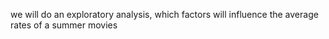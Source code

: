 we will do an exploratory analysis, which factors will influence the average rates of a summer movies